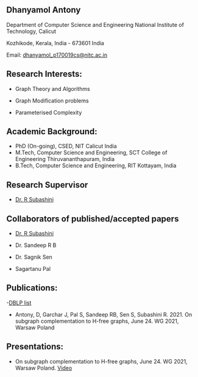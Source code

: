 ## Dhanyamol Antony

Department of Computer Science and Engineering
National Institute of Technology, Calicut

Kozhikode, Kerala, India - 673601 India

Email: dhanyamol_p170019cs@nitc.ac.in

## Research Interests:

* Graph Theory and Algorithms

* Graph Modification problems

* Parameterised Complexity


## Academic Background:

 * PhD (On-going), CSED, NIT Calicut India
 * M.Tech, Computer Science and Engineering, SCT College of Engineering Thiruvananthapuram, India
 * B.Tech, Computer Science and Engineering, RIT Kottayam, India

##  Research Supervisor

* [Dr. R Subashini](https://people.cse.nitc.ac.in/subhashini/)

##  Collaborators of published/accepted papers

* [Dr. R Subashini](https://people.cse.nitc.ac.in/subhashini/)

* Dr. Sandeep R B

* Dr. Sagnik Sen

* Sagartanu Pal



## Publications:

-[DBLP list](https://dblp.org/pid/287/4769.html)

* Antony, D, Garchar J, Pal S, Sandeep RB, Sen S, Subashini R. 2021. On subgraph complementation to H-free graphs, June 24. WG 2021, Warsaw Poland

## Presentations:

* On subgraph complementation to H-free graphs, June 24. WG 2021, Warsaw Poland. [Video](https://www.youtube.com/watch?v=AHqdMcIjMlY)



